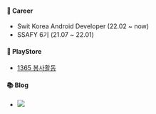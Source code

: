 #### 📝 Career
- Swit Korea Android Developer (22.02 ~ now)
- SSAFY 6기 (21.07 ~ 22.01)

#### 🎈 PlayStore 
 - [1365 봉사활동](https://play.google.com/store/apps/details?id=seongjun.volunteer)


#### 📚 Blog
 - <a href="https://velog.io/@5y145"><img src="https://img.shields.io/badge/velog-11B48A?style=flat-square&logo=Vimeo&logoColor=white"/></a>

